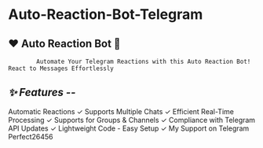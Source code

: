 # **Auto-Reaction-Bot-Telegram**

## ❤️ Auto Reaction Bot 🚀


            Automate Your Telegram Reactions with this Auto Reaction Bot! React to Messages Effortlessly

## _**✨ Features --**_

Automatic Reactions ✓
Supports Multiple Chats ✓
Efficient Real-Time Processing ✓
Supports for Groups & Channels ✓
Compliance with Telegram API Updates ✓
Lightweight Code - Easy Setup ✓
My Support on Telegram Perfect26456
